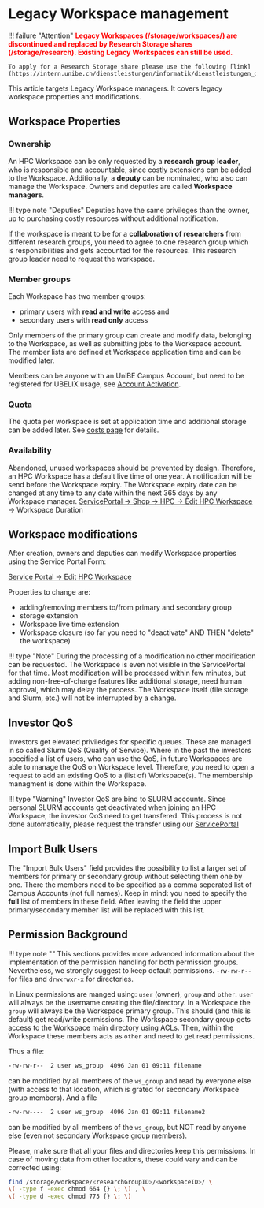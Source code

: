 # Legacy Workspace management

!!! failure "Attention"
    <span style="color:red"><b>Legacy Workspaces (/storage/workspaces/) are discontinued and replaced by Research Storage shares (/storage/research). Existing Legacy Workspaces can still be used.</b></span>

    To apply for a Research Storage share please use the following [link](https://intern.unibe.ch/dienstleistungen/informatik/dienstleistungen_der_informatikdienste/dienstleistungen___ressourcen/research_storage/index_ger.html)

This article targets Legacy Workspace managers. It covers legacy workspace properties and modifications.

## Workspace Properties
### Ownership

An HPC Workspace can be only requested by a **research group leader**, who is responsible and accountable, since costly extensions can be added to the Workspace. 
Additionally, a **deputy** can be nominated, who also can manage the Workspace. Owners and deputies are called **Workspace managers**. 

!!! type note "Deputies"
    Deputies have the same privileges than the owner, up to purchasing costly resources without additional notification. 

If the workspace is meant to be for a **collaboration of researchers** from different research groups, you need to agree to one research group which is responsibilities and gets accounted for the resources. This research group leader need to request the workspace. 

### Member groups
Each Workspace has two member groups:

- primary users with **read and write** access and
- secondary users with **read only** access

Only members of the primary group can create and modify data, belonging to the Workspace, as well as submitting jobs to the Workspace account. The member lists are defined at Workspace application time and can be modified later. 

Members can be anyone with an UniBE Campus Account, but need to be registered for UBELIX usage, see [Account Activation](../getting-Started/account.md#account-activation).

### Quota
The quota per workspace is set at application time and additional storage can be added later.
See [costs page](../general/costs_investments.md#workspaces) for details.

### Availability
Abandoned, unused workspaces should be prevented by design. Therefore, an HPC Workspace has a default live time of one year. A notification will be send before the Workspace expiry. The Workspace expiry date can be changed at any time to any date within the next 365 days by any Workspace manager. 
[ServicePortal -> Shop -> HPC -> Edit HPC Workspace](https://serviceportal.unibe.ch/sp?id=sc_cat_item&sys_id=da846d3c1b9f9810f32fdc6a9b4bcbbd&sysparm_category=6c6ba9631b88ac5023a5dd318b4bcb76) -> Workspace Duration

## Workspace modifications

After creation, owners and deputies can modify Workspace properties using the Service Portal Form:

[Service Portal -> Edit HPC Workspace](https://serviceportal.unibe.ch/sp?id=sc_cat_item&sys_id=da846d3c1b9f9810f32fdc6a9b4bcbbd&sysparm_category=6c6ba9631b88ac5023a5dd318b4bcb76)

Properties to change are:
- adding/removing members to/from primary and secondary group
- storage extension
- Workspace live time extension
- Workspace closure (so far you need to "deactivate" AND THEN "delete" the workspace)

!!! type "Note"
    During the processing of a modification no other modification can be requested. The Workspace is even not visible in the ServicePortal for that time. 
    Most modification will be processed within few minutes, but adding non-free-of-charge features like additional storage, need human approval, which may delay the process. 
    The Workspace itself (file storage and Slurm, etc.) will not be interrupted by a change. 

## Investor QoS
Investors get elevated priviledges for specific queues. These are managed in so called Slurm QoS (Quality of Service). Where in the past the investors specified a list of users, who can use the QoS, in future Workspaces are able to manage the QoS on Workspace level. Therefore, you need to open a request to add an existing QoS to a (list of) Workspace(s). The membership managment is done within the Workspace. 

!!! type "Warning"
    Investor QoS are bind to SLURM accounts. Since personal SLURM accounts get deactivated when joining an HPC Workspace, the investor QoS need to get transfered. This process is not done automatically, please request the transfer using our [ServicePortal](https://serviceportal.unibe.ch/hpc)

## Import Bulk Users

The "Import Bulk Users" field provides the possibility to list a larger set of members for primary or secondary group without selecting them one by one. There the members need to be specified as a comma seperated list of Campus Accounts (not full names). 
Keep in mind: you need to specify the **full** list of members in these field. After leaving the field the upper primary/secondary member list will be replaced with this list.

## Permission Background

!!! type note ""
    This sections provides more advanced information about the implementation of the permission handling for both permission groups. Nevertheless, we strongly suggest to keep default permissions. `-rw-rw-r--` for files and `drwxrwxr-x` for directories. 

In Linux permissions are manged using: `user` (owner), `group` and `other`. `user` will always be the username creating the file/directory. In a Workspace the `group` will always be the Workspace primary group. This should (and this is default) get read/write permissions. The Workspace secondary group gets access to the Workspace main directory using ACLs. Then, within the Workspace these members acts as `other` and need to get read permissions. 

Thus a file:

``` Bash
-rw-rw-r--  2 user ws_group  4096 Jan 01 09:11 filename
```

can be modified by all members of the `ws_group` and read by everyone else (with access to that location, which is grated for secondary Workspace group members). And a file

```Bash
-rw-rw----  2 user ws_group  4096 Jan 01 09:11 filename2
```

can be modified by all members of the `ws_group`, but NOT read by anyone else (even not secondary Workspace group members).

Please, make sure that all your files and directories keep this permissions. In case of moving data from other locations, these could vary and can be corrected using:

```Bash
find /storage/workspace/<researchGroupID>/<workspaceID>/ \
\( -type f -exec chmod 664 {} \; \) , \
\( -type d -exec chmod 775 {} \; \)
```
